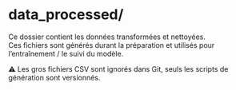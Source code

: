 # data_processed/

Ce dossier contient les données transformées et nettoyées.  
Ces fichiers sont générés durant la préparation et utilisés pour l’entraînement / le suivi du modèle.  

⚠️ Les gros fichiers CSV sont ignorés dans Git, seuls les scripts de génération sont versionnés.
